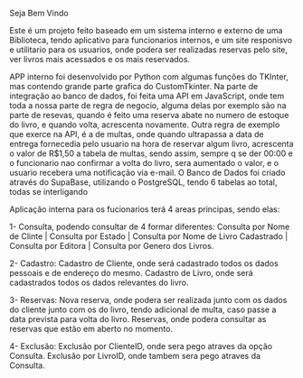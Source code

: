Seja Bem Vindo

Este é um projeto feito baseado em um sistema interno e externo de uma Biblioteca, tendo aplicativo para funcionarios internos, e um site responisvo e utilitario
  para os usuarios, onde podera ser realizadas reservas pelo site, ver livros mais acessados e os mais reservados. 
  
  APP interno foi desenvolvido por Python com algumas
  funções do TKInter, mas contendo grande parte grafica do CustomTkinter. Na parte de integração ao banco de dados, foi feita uma API em JavaScript, onde tem toda
  a nossa parte de regra de negocio, alguma delas por exemplo são na parte de resevas, quando é feito uma reserva abate no numero de estoque do livro, e quando 
  volta, acrescenta novamente. Outra regra de exemplo que exerce na API, é a de multas, onde quando ultrapassa a data de entrega fornecedia pelo usuario na hora
  de reservar algum livro, acrescenta o valor de R$1,50 a tabela de multas, sendo assim, sempre q se der 00:00 e o funcionario nao confirmar a volta do livro,
  sera aumentado o valor, e o usuario recebera uma notificação via e-mail. O Banco de Dados foi criado através do SupaBase, utilizando o PostgreSQL, tendo 6 tabelas
  ao total, todas se interligando


Aplicação interna para os fucionarios terá 4 areas principas, sendo elas:

1- Consulta, podendo consultar de 4 formar diferentes:
    Consulta por Nome de Clinte | Consulta por Estado | Consulta por Nome de Livro Cadastrado | Consulta por Editora | Consulta por Genero dos Livros.

2- Cadastro:
    Cadastro de Cliente, onde será cadastrado todos os dados pessoais e de endereço do mesmo.
    Cadastro de Livro, onde será cadastrados todos os dados relevantes do livro.

3- Reservas:
    Nova reserva, onde podera ser realizada junto com os dados do cliente junto com os do livro, tendo adicional de multa, caso passe a data prevista para volta do livro.
    Reservas, onde podera consultar as reservas que estão em aberto no momento.

4- Exclusão:
    Exclusão por ClienteID, onde sera pego atraves da opção Consulta.
    Exclusão por LivroID, onde tambem sera pego atraves da Consulta.
